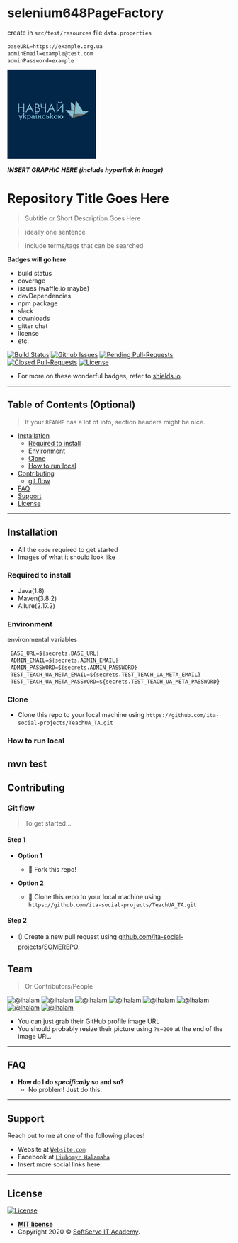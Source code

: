 # selenium648PageFactory

create in `src/test/resources` file  `data.properties`

```
baseURL=https://example.org.ua
adminEmail=example@test.com
adminPassword=example
```

<a href="https://softserve.academy/"><img src="https://github.com/ita-social-projects/TeachUA/blob/main/images/logo.png" title="SoftServe IT Academy" alt="SoftServe IT Academy"></a>

***INSERT GRAPHIC HERE (include hyperlink in image)***

# Repository Title Goes Here

> Subtitle or Short Description Goes Here

> ideally one sentence

> include terms/tags that can be searched

**Badges will go here**
- build status
- coverage
- issues (waffle.io maybe)
- devDependencies
- npm package
- slack
- downloads
- gitter chat
- license
- etc.

[![Build Status](https://img.shields.io/github/workflow/status/ita-social-projects/TeachUA_TA/allure-testng-maven)](https://github.com/ita-social-projects/TeachUA_TA/actions/workflows/allure-testng-maven.yml)
[![Github Issues](https://img.shields.io/github/issues/ita-social-projects/TeachUA_TA)](https://github.com/ita-social-projects/TeachUA_TA/issues)
[![Pending Pull-Requests](https://img.shields.io/github/issues-pr/ita-social-projects/TeachUA_TA)](https://github.com/ita-social-projects/TeachUA_TA/pulls)
[![Closed Pull-Requests](https://img.shields.io/github/issues-pr-closed/ita-social-projects/TeachUA_TA)](https://github.com/ita-social-projects/TeachUA_TA/pulls?q=is%3Apr+is%3Aclosed)
[![License](https://img.shields.io/github/license/ita-social-projects/TeachUA_TA)](http://badges.mit-license.org)


- For more on these wonderful  badges, refer to <a href="https://shields.io/" target="_blank">shields.io</a>.

---

## Table of Contents (Optional)

> If your `README` has a lot of info, section headers might be nice.

- [Installation](#installation)
  - [Required to install](#Required-to-install)
  - [Environment](#Environment)
  - [Clone](#Clone)
  - [How to run local](#How-to-run-local)
- [Contributing](#contributing)
  - [git flow](#git-flow)
- [FAQ](#faq)
- [Support](#support)
- [License](#license)

---

## Installation

- All the `code` required to get started
- Images of what it should look like

### Required to install
* Java(1.8)
* Maven(3.8.2)
* Allure(2.17.2)

### Environment
environmental variables
```properties
 BASE_URL=${secrets.BASE_URL}
 ADMIN_EMAIL=${secrets.ADMIN_EMAIL}
 ADMIN_PASSWORD=${secrets.ADMIN_PASSWORD}
 TEST_TEACH_UA_META_EMAIL=${secrets.TEST_TEACH_UA_META_EMAIL}
 TEST_TEACH_UA_META_PASSWORD=${secrets.TEST_TEACH_UA_META_PASSWORD}
```

### Clone

- Clone this repo to your local machine using `https://github.com/ita-social-projects/TeachUA_TA.git`

### How to run local
mvn test
---



## Contributing

### Git flow
> To get started...
#### Step 1

- **Option 1**
    - 🍴 Fork this repo!

- **Option 2**
    - 👯 Clone this repo to your local machine using `https://github.com/ita-social-projects/TeachUA_TA.git`

#### Step 2

- 🔃 Create a new pull request using <a href="https://github.com/ita-social-projects/TeachUA_TA/compare/" target="_blank">github.com/ita-social-projects/SOMEREPO</a>.

## Team

> Or Contributors/People
> 
[![@lhalam](https://avatars3.githubusercontent.com/u/3837059?s=100&v=4)](https://github.com/andriy66)
[![@lhalam](https://avatars.githubusercontent.com/u/89529887?s=100&v=4)](https://github.com/vy1989)
[![@lhalam](https://avatars.githubusercontent.com/u/39509993?s=100&v=4)](https://github.com/AndriyBarskyi)
[![@lhalam](https://avatars3.githubusercontent.com/u/3837059?s=100&v=4)](https://github.com/Mykhailo5)
[![@lhalam](https://avatars.githubusercontent.com/u/51734891?s=100&v=4)](https://github.com/nataskrypak)
[![@lhalam](https://avatars.githubusercontent.com/u/44065623?s=100&v=4)](https://github.com/Nadya101) 
[![@lhalam](https://avatars.githubusercontent.com/u/62646603?s=100&v=4)](https://github.com/Pidstavskiy)
[![@lhalam](https://avatars3.githubusercontent.com/u/3837059?s=100&v=4)](https://github.com/MakKeywa)  

- You can just grab their GitHub profile image URL
- You should probably resize their picture using `?s=200` at the end of the image URL.

---

## FAQ

- **How do I do *specifically* so and so?**
    - No problem! Just do this.

---

## Support

Reach out to me at one of the following places!

- Website at <a href="http://Website.com" target="_blank">`Website.com`</a>
- Facebook at <a href="https://www.facebook.com/LiubomyrHalamaha/" target="_blank">`Liubomyr Halamaha`</a>
- Insert more social links here.

---

## License

[![License](http://img.shields.io/:license-mit-blue.svg?style=flat-square)](http://badges.mit-license.org)

- **[MIT license](http://opensource.org/licenses/mit-license.php)**
- Copyright 2020 © <a href="https://softserve.academy/" target="_blank"> SoftServe IT Academy</a>.
